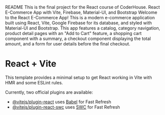 README
This is the final project for the React course of CoderHouse. 
React E-Commerce App with Vite, Firebase, Material-UI, and Bootstrap
Welcome to the React E-Commerce App! This is a modern e-commerce application built using React, Vite, Google Firebase for its database, and styled with Material-UI and Bootstrap. This app features a catalog, category navigation, product detail pages with an "Add to Cart" feature, a shopping cart component with a summary, a checkout component displaying the total amount, and a form for user details before the final checkout.




# React + Vite

This template provides a minimal setup to get React working in Vite with HMR and some ESLint rules.

Currently, two official plugins are available:

- [@vitejs/plugin-react](https://github.com/vitejs/vite-plugin-react/blob/main/packages/plugin-react/README.md) uses [Babel](https://babeljs.io/) for Fast Refresh
- [@vitejs/plugin-react-swc](https://github.com/vitejs/vite-plugin-react-swc) uses [SWC](https://swc.rs/) for Fast Refresh
